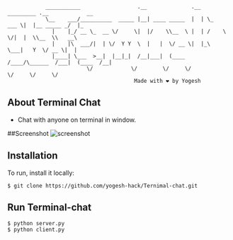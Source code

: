                 ___________                  .__              .__  _________ .__            __   
                \__    ___/__________  _____ |__| ____ _____  |  | \_   ___ \|  |__ _____ _/  |_ 
                  |    |_/ __ \_  __ \/     \|  |/    \\__  \ |  | /    \  \/|  |  \\__  \\   __\
                  |    |\  ___/|  | \/  Y Y  \  |   |  \/ __ \|  |_\     \___|   Y  \/ __ \|  |  
                  |____| \___  >__|  |__|_|  /__|___|  (____  /____/\______  /___|  (____  /__|  
                             \/            \/        \/     \/             \/     \/     \/      
                                            Made with ❤️ by Yogesh 


## About Terminal Chat
  - Chat with anyone on terminal in window.


##Screenshot
![screenshot]()

## Installation
To run, install it locally:

```
$ git clone https://github.com/yogesh-hack/Ternimal-chat.git
```

## Run Terminal-chat

```
$ python server.py
$ python client.py
```

